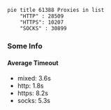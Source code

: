 
```mermaid
pie title 61388 Proxies in list
    "HTTP" : 28509
    "HTTPS": 10207
    "SOCKS" : 30899
```

### Some Info
#### Average Timeout

- mixed: 3.6s
- http: 1.8s
- https: 8.2s
- socks: 5.3s